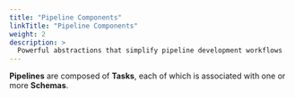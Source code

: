 ```yaml
---
title: "Pipeline Components"
linkTitle: "Pipeline Components"
weight: 2
description: >
  Powerful abstractions that simplify pipeline development workflows
---
```


**Pipelines** are composed of **Tasks**, each of which is associated with one or more **Schemas**.

